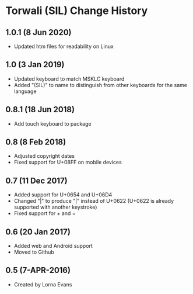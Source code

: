 Torwali (SIL) Change History
=======================

1.0.1 (8 Jun 2020)
-------------------
* Updated htm files for readability on Linux

1.0 (3 Jan 2019)
-----------------
* Updated keyboard to match MSKLC keyboard
* Added "(SIL)" to name to distinguish from other keyboards for the same language

0.8.1 (18 Jun 2018)
-----------------
* Add touch keyboard to package

0.8 (8 Feb 2018)
-----------------
* Adjusted copyright dates
* Fixed support for U+08FF on mobile devices

0.7 (11 Dec 2017)
-----------------
* Added support for U+0654 and U+06D4
* Changed "|" to produce "|" instead of U+0622 (U+0622 is already supported with another keystroke)
* Fixed support for + and =

0.6 (20 Jan 2017)
-----------------

* Added web and Android support
* Moved to Github


0.5 (7-APR-2016)
-----------------
* Created by Lorna Evans

